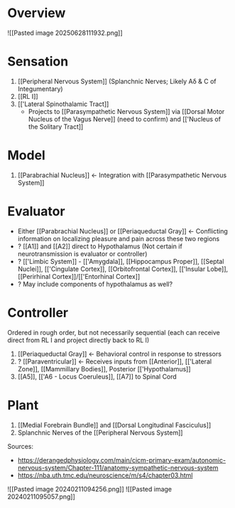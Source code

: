 # Overview

![[Pasted image 20250628111932.png]]
# Sensation

1. [[Peripheral Nervous System]] (Splanchnic Nerves; Likely Aδ & C of Integumentary)
2. [[RL I]]
3. [['Lateral Spinothalamic Tract]]
	- Projects to [[Parasympathetic Nervous System]] via [[Dorsal Motor Nucleus of the Vagus Nerve]] (need to confirm) and [['Nucleus of the Solitary Tract]]
# Model
1. [[Parabrachial Nucleus]] <- Integration with [[Parasympathetic Nervous System]]
# Evaluator
- Either [[Parabrachial Nucleus]] or [[Periaqueductal Gray]] <- Conflicting information on localizing pleasure and pain across these two regions
- ? [[A1]] and [[A2]] direct to Hypothalamus (Not certain if neurotransmission is evaluator or controller)
- ? [['Limbic System]] - [['Amygdala]], [[Hippocampus Proper]], [[Septal Nuclei]], [['Cingulate Cortex]], [[Orbitofrontal Cortex]], [['Insular Lobe]], [[Perirhinal Cortex]]/[['Entorhinal Cortex]]
- ? May include components of hypothalamus as well?
# Controller
Ordered in rough order, but not necessarily sequential (each can receive direct from RL I and project directly back to RL I)
1. [[Periaqueductal Gray]] <- Behavioral control in response to stressors
2. ? [[Paraventricular]] <- Receives inputs from [[Anterior]], [['Lateral Zone]], [[Mammillary Bodies]], Posterior [['Hypothalamus]]
3. [[A5]], [['A6 - Locus Coeruleus]], [[A7]] to Spinal Cord
# Plant
1. [[Medial Forebrain Bundle]] and [[Dorsal Longitudinal Fasciculus]]
2. Splanchnic Nerves of the [[Peripheral Nervous System]]



Sources:
- https://derangedphysiology.com/main/cicm-primary-exam/autonomic-nervous-system/Chapter-111/anatomy-sympathetic-nervous-system
- https://nba.uth.tmc.edu/neuroscience/m/s4/chapter03.html

![[Pasted image 20240211094256.png]]
![[Pasted image 20240211095057.png]]
